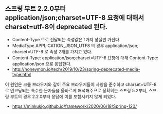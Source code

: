 ## 스프링 부트 2.2.0부터 application/json;charset=UTF-8 요청에 대해서 charset=utf-8이 deprecated 된다. ##
  - Content-Type 으로 전달되는 속성값은 1가지 성질만 가진다.
  - MediaType.APPLICATION_JSON_UTF8 의 경우 application/json; charset=UTF-8 로 속성 2개를 가지고 있다.
  - Content-Type: application/json;charset=UTF-8 요청에 대해 Content-Type: application/json 으로 응답한다.
  - http://honeymon.io/tech/2019/10/23/spring-deprecated-media-type.html

이 원인은 크롬 브라우저와 같이 주요 브라우저들이 사양을 준수하고 charset=UTF-8로 인코딩되는 특수한 문자들을 올바르게 해석해주므로 
정확히는 스프링 5.2부터, 스프링 부트의 경우 2.2.0부터 응답에 이를 포함시키지 않게 되었다.
- https://minkukjo.github.io/framework/2020/06/18/Spring-120/
